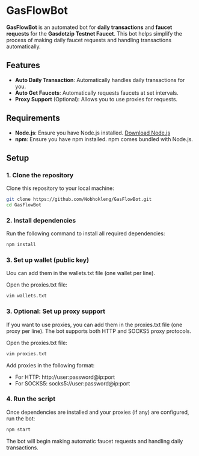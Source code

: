 # GasFlowBot

**GasFlowBot** is an automated bot for **daily transactions** and **faucet requests** for the **Gasdotzip Testnet Faucet**. This bot helps simplify the process of making daily faucet requests and handling transactions automatically.

## Features
- **Auto Daily Transaction**: Automatically handles daily transactions for you.
- **Auto Get Faucets**: Automatically requests faucets at set intervals.
- **Proxy Support** (Optional): Allows you to use proxies for requests.

## Requirements
- **Node.js**: Ensure you have Node.js installed. [Download Node.js](https://nodejs.org/)
- **npm**: Ensure you have npm installed. npm comes bundled with Node.js.

## Setup

### 1. Clone the repository

Clone this repository to your local machine:

```bash
git clone https://github.com/Nobhokleng/GasFlowBot.git
cd GasFlowBot
```

### 2. Install dependencies

Run the following command to install all required dependencies:

```bash
npm install
```

### 3. Set up wallet (public key)
Uou can add them in the wallets.txt file (one wallet per line).

Open the proxies.txt file:

```bash
vim wallets.txt
```

### 3. Optional: Set up proxy support
If you want to use proxies, you can add them in the proxies.txt file (one proxy per line). The bot supports both HTTP and SOCKS5 proxy protocols.

Open the proxies.txt file:

```bash
vim proxies.txt
```

Add proxies in the following format:

- For HTTP: http://user:password@ip:port
- For SOCKS5: socks5://user:password@ip:port

### 4. Run the script

Once dependencies are installed and your proxies (if any) are configured, run the bot:

```bash
npm start
```

The bot will begin making automatic faucet requests and handling daily transactions.